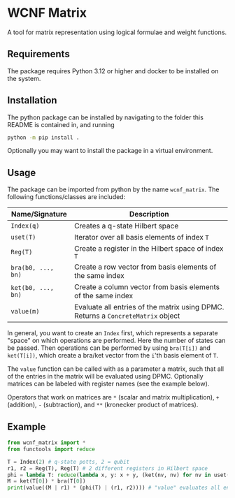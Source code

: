 
# WCNF Matrix

A tool for matrix representation using logical formulae and weight functions.

## Requirements

The package requires Python 3.12 or higher and docker to be installed on the system.

## Installation

The python package can be installed by navigating to the folder this README is contained in, and running
```sh
python -m pip install .
```
Optionally you may want to install the package in a virtual environment.

## Usage

The package can be imported from python by the name `wcnf_matrix`. The following functions/classes are included:

| Name/Signature | Description |
| --- | --- |
| `Index(q)` | Creates a q-state Hilbert space |
| `uset(T)` | Iterator over all basis elements of index `T` |
| `Reg(T)` | Create a register in the Hilbert space of index `T` |
| `bra(b0, ..., bn)` | Create a row vector from basis elements of the same index |
| `ket(b0, ..., bn)` | Create a column vector from basis elements of the same index |
| `value(m)` | Evaluate all entries of the matrix using DPMC. Returns a `ConcreteMatrix` object |

In general, you want to create an `Index` first, which represents a separate "space" on which operations are performed. Here the number of states can be passed. Then operations can be performed by using `bra(T[i])` and `ket(T[i])`, which create a bra/ket vector from the `i`'th basis element of `T`.

The `value` function can be called with as a parameter a matrix, such that all of the entries in the matrix will be evaluated using DPMC. Optionally matrices can be labeled with register names (see the example below).

Operators that work on matrices are `*` (scalar and matrix multiplication), `+` (addition), `-` (subtraction), and `**` (kronecker product of matrices).

## Example

```py
from wcnf_matrix import *
from functools import reduce

T = Index(2) # q-state potts, 2 = qubit
r1, r2 = Reg(T), Reg(T) # 2 different registers in Hilbert space
phi = lambda T: reduce(lambda x, y: x + y, (ket(nv, nv) for nv in uset(T))) # Python lambda expression
M = ket(T[0]) * bra(T[0])
print(value((M | r1) * (phi(T) | (r1, r2)))) # "value" evaluates all entries in the matrix
```
